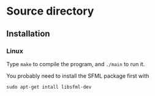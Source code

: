 # Source directory

## Installation

### Linux

Type `make` to compile the program, and `./main` to run it.

You probably need to install the SFML package first with
```
sudo apt-get intall libsfml-dev
```

